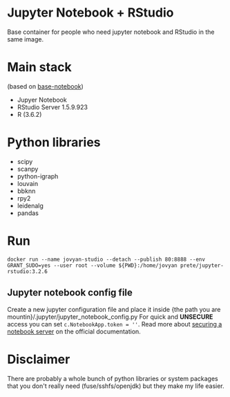 # Jupyter Notebook + RStudio
Base container for people who need jupyter notebook and RStudio in the same image.

# Main stack
(based on [base-notebook](https://github.com/jupyter/docker-stacks/tree/master/base-notebook))
- Jupyer Notebook
- RStudio Server 1.5.9.923
- R (3.6.2)

# Python libraries
- scipy 
- scanpy 
- python-igraph
- louvain
- bbknn 
- rpy2 
- leidenalg
- pandas

# Run
```
docker run --name jovyan-studio --detach --publish 80:8888 --env GRANT_SUDO=yes --user root --volume ${PWD}:/home/jovyan prete/jupyter-rstudio:3.2.6
```
## Jupyter notebook config file
Create a new jupyter configuration file and place it inside {the path you are mountin}/.jupyter/jupyter_notebook_config.py
For quick and **UNSECURE** access you can set `c.NotebookApp.token = ''`. Read more about [securing a notebook server](https://jupyter-notebook.readthedocs.io/en/stable/public_server.html#securing-a-notebook-server) on the official documentation.

# Disclaimer
There are probably a whole bunch of  python libraries or system packages that you don't really need (fuse/sshfs/openjdk) but they make my life easier.
